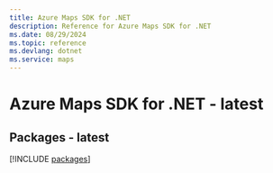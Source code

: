 ```yaml
---
title: Azure Maps SDK for .NET
description: Reference for Azure Maps SDK for .NET
ms.date: 08/29/2024
ms.topic: reference
ms.devlang: dotnet
ms.service: maps
---
```

# Azure Maps SDK for .NET - latest
## Packages - latest
[!INCLUDE [packages](maps-index.md)]
